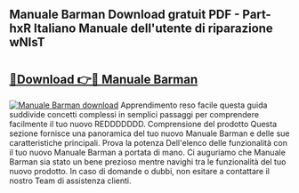 ## Manuale Barman Download gratuit PDF - Part-hxR Italiano Manuale dell'utente di riparazione wNIsT

# <h2><a href="http://dfc1656.blite.top/?on=Manuale+Barman">🔗Download 👉🔴 Manuale Barman</a></h2>

[![Manuale Barman download](https://i.imgur.com/lujVjoI.png)](http://dfc1656.blite.top/?on=Manuale+Barman)
Apprendimento reso facile questa guida suddivide concetti complessi in semplici passaggi per comprendere facilmente il tuo nuovo REDDDDDDD. Comprensione del prodotto Questa sezione fornisce una panoramica del tuo nuovo Manuale Barman e delle sue caratteristiche principali. Prova la potenza Dell'elenco delle funzionalità con il tuo nuovo Manuale Barman a portata di mano. Ci auguriamo che Manuale Barman sia stato un bene prezioso mentre navighi tra le funzionalità del tuo nuovo prodotto. In caso di domande o dubbi, non esitare a contattare il nostro Team di assistenza clienti.
